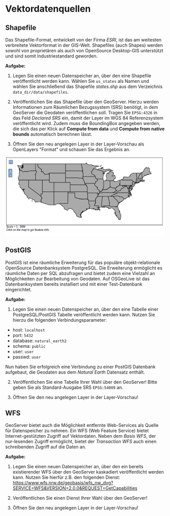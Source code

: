 # Vektordatenquellen

## Shapefile

Das Shapefile-Format, entwickelt von der Firma *ESRI*, ist das am weitesten verbreitete Vektorformat in der GIS-Welt.
Shapefiles (auch Shapes) werden sowohl von proprietären als auch von OpenSource Desktop-GIS unterstützt und sind somit
Industriestandard geworden.

**Aufgabe:**

1. Legen Sie einen neuen Datenspeicher an, über den eine Shapefile veröffentlicht werden kann. Wählen Sie `us_states`
als Namen und wählen Sie anschließend das Shapefile *states.shp* aus dem Verzeichnis `data_dir/data/shapefiles`.

2. Veröffentlichen Sie das Shapefile über den GeoServer. Hierzu werden Informationen zum Räumlichen Bezugssystem (SRS)
benötigt, in dem GeoServer die Geodaten veröffentlichen soll. Tragen Sie `EPSG:4326` in das Feld *Declared SRS* ein,
damit der Layer im WGS 84 Referenzsystem veröffentlicht wird. Zudem muss die BoundingBox angegeben werden, die sich das
per Klick auf **Compute from data** und **Compute from native bounds** automatisch berechnen lässt.

3. Öffnen Sie den neu angelegen Layer in der Layer-Vorschau als OpenLayers "Format" und schauen Sie das Ergebnis an.

![Ihr erstes mit GeoServer veröffentlichtes Shapefile](../../assets/vector1.png)

## PostGIS

PostGIS ist eine räumliche Erweiterung für das populäre objekt-relationale OpenSource Datenbanksystem PostgreSQL.
Die Erweiterung ermöglicht es räumliche Daten per SQL abzufragen und bietet zudem eine Vielzahl an Möglichkeiten
zur Bearbeitung von Geodaten. Auf OSGeoLive ist das Datenbanksystem bereits installiert und mit einer Test-Datenbank
eingerichtet.

**Aufgabe:**

1. Legen Sie einen neuen Datenspeicher an, über den eine Tabelle einer PostgreSQL/PostGIS Tabelle veröffentlicht
werden kann. Nutzen Sie hierzu die folgenden Verbindungsparameter:

  * host: <code>localhost</code>
  * port: <code>5432</code>
  * database: <code>natural_earth2</code>
  * schema: <code>public</code>
  * user: <code>user</code>
  * passwd: <code>user</code>

  Nun haben Sie erfolgreich eine Verbindung zu einer PostGIS Datenbank aufgebaut, die Geodaten aus dem *Natural Earth*
  Datensatz enthält.

2. Veröffentlichen Sie eine Tabelle Ihrer Wahl über den GeoServer! Bitte geben Sie als Standard-Ausgabe SRS `EPSG:54009` an.

3. Öffnen Sie den neu angelegen Layer in der Layer-Vorschau!

## WFS

GeoServer bietet auch die Möglichkeit entfernte Web-Services als Quelle für Datenspeicher zu nehmen.
Ein WFS (Web Feature Service) bietet Internet-gestützten Zugriff auf Vektordaten. Neben dem *Basis WFS*, der nur-lesenden
Zugriff ermöglicht, bietet der *Transaction WFS* auch einen schreibenden Zugriff auf die Daten an.

**Aufgabe:**

1. Legen Sie einen neuen Datenspeicher an, über den ein bereits existierender WFS
über den GeoServer kaskadiert veröffentlicht werden kann. Nutzen Sie hierfür z.B.
den folgenden Dienst: https://www.wfs.nrw.de/geobasis/wfs_nw_dvg?SERVICE=WFS&VERSION=2.0.0&REQUEST=GetCapabilities

2. Veröffentlichen Sie einen Dienst Ihrer Wahl über den GeoServer!

3. Öffnen Sie den neu angelegen Layer in der Layer-Vorschau!
